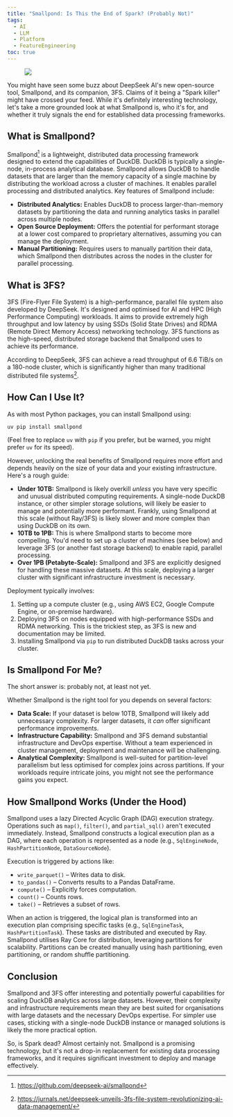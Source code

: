 ```yaml
---
title: "Smallpond: Is This the End of Spark? (Probably Not)"
tags:
  - AI
  - LLM
  - Platform
  - FeatureEngineering
toc: true
---
```


<figure>
	<a href=""><img src="https://i.imgur.com/kXA5gHS.jpeg"></a>
</figure>

You might have seen some buzz about DeepSeek AI's new open-source tool, Smallpond, and its companion, 3FS. Claims of it being a "Spark killer" might have crossed your feed. While it's definitely interesting technology, let's take a more grounded look at what Smallpond is, who it's for, and whether it truly signals the end for established data processing frameworks.

## What is Smallpond?

Smallpond[^1] is a lightweight, distributed data processing framework designed to extend the capabilities of DuckDB. DuckDB is typically a single-node, in-process analytical database. Smallpond allows DuckDB to handle datasets that are larger than the memory capacity of a single machine by distributing the workload across a cluster of machines.  It enables parallel processing and distributed analytics.
Key features of Smallpond include:
*   **Distributed Analytics:** Enables DuckDB to process larger-than-memory datasets by partitioning the data and running analytics tasks in parallel across multiple nodes.
*   **Open Source Deployment:** Offers the potential for performant storage at a lower cost compared to proprietary alternatives, assuming you can manage the deployment.
*   **Manual Partitioning:** Requires users to manually partition their data, which Smallpond then distributes across the nodes in the cluster for parallel processing.
## What is 3FS?
3FS (Fire-Flyer File System) is a high-performance, parallel file system also developed by DeepSeek. It's designed and optimised for AI and HPC (High Performance Computing) workloads.  It aims to provide extremely high throughput and low latency by using SSDs (Solid State Drives) and RDMA (Remote Direct Memory Access) networking technology. 3FS functions as the high-speed, distributed storage backend that Smallpond uses to achieve its performance.

According to DeepSeek, 3FS can achieve a read throughput of 6.6 TiB/s on a 180-node cluster, which is significantly higher than many traditional distributed file systems[^2].

## How Can I Use It?
As with most Python packages, you can install Smallpond using:

```
uv pip install smallpond
```

(Feel free to replace `uv` with `pip` if you prefer, but be warned, you might prefer `uv` for its speed).

However, unlocking the real benefits of Smallpond requires more effort and depends heavily on the size of your data and your existing infrastructure. Here's a rough guide:

*   **Under 10TB:** Smallpond is likely overkill *unless* you have very specific and unusual distributed computing requirements. A single-node DuckDB instance, or other simpler storage solutions, will likely be easier to manage and potentially more performant.  Frankly, using Smallpond at this scale (without Ray/3FS) is likely slower and more complex than using DuckDB on its own.
*   **10TB to 1PB:** This is where Smallpond starts to become more compelling. You'd need to set up a cluster of machines (see below) and leverage 3FS (or another fast storage backend) to enable rapid, parallel processing.
*   **Over 1PB (Petabyte-Scale):** Smallpond and 3FS are explicitly designed for handling these massive datasets. At this scale, deploying a larger cluster with significant infrastructure investment is necessary.

Deployment typically involves:

1.  Setting up a compute cluster (e.g., using AWS EC2, Google Compute Engine, or on-premise hardware).
2.  Deploying 3FS on nodes equipped with high-performance SSDs and RDMA networking.  This is the trickiest step, as 3FS is new and documentation may be limited.
3.  Installing Smallpond via `pip` to run distributed DuckDB tasks across your cluster.

## Is Smallpond For Me?

The short answer is: probably not, at least not yet.

Whether Smallpond is the right tool for you depends on several factors:

*   **Data Scale:** If your dataset is below 10TB, Smallpond will likely add unnecessary complexity.  For larger datasets, it *can* offer significant performance improvements.
*   **Infrastructure Capability:** Smallpond and 3FS demand substantial infrastructure and DevOps expertise. Without a team experienced in cluster management, deployment and maintenance will be challenging.
*   **Analytical Complexity:** Smallpond is well-suited for partition-level parallelism but less optimised for complex joins across partitions. If your workloads require intricate joins, you might not see the performance gains you expect.

## How Smallpond Works (Under the Hood)

Smallpond uses a lazy Directed Acyclic Graph (DAG) execution strategy. Operations such as `map()`, `filter()`, and `partial_sql()` aren't executed immediately. Instead, Smallpond constructs a logical execution plan as a DAG, where each operation is represented as a node (e.g., `SqlEngineNode`, `HashPartitionNode`, `DataSourceNode`).

Execution is triggered by actions like:

*   `write_parquet()` – Writes data to disk.
*   `to_pandas()` – Converts results to a Pandas DataFrame.
*   `compute()` – Explicitly forces computation.
*   `count()` – Counts rows.
*   `take()` – Retrieves a subset of rows.

When an action is triggered, the logical plan is transformed into an execution plan comprising specific tasks (e.g., `SqlEngineTask`, `HashPartitionTask`). These tasks are distributed and executed by Ray. Smallpond utilises Ray Core for distribution, leveraging partitions for scalability.  Partitions can be created manually using hash partitioning, even partitioning, or random shuffle partitioning.

## Conclusion

Smallpond and 3FS offer interesting and potentially powerful capabilities for scaling DuckDB analytics across large datasets. However, their complexity and infrastructure requirements mean they are best suited for organisations with large datasets and the necessary DevOps expertise. For simpler use cases, sticking with a single-node DuckDB instance or managed solutions is likely the more practical option.

So, is Spark dead?  Almost certainly not.  Smallpond is a promising technology, but it's not a drop-in replacement for existing data processing frameworks, and it requires significant investment to deploy and manage effectively.

[^1]: https://github.com/deepseek-ai/smallpond

[^2]: https://jurnals.net/deepseek-unveils-3fs-file-system-revolutionizing-ai-data-management/
